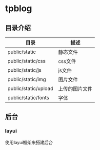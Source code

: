 # tpblog
## 目录介绍
目录 | 描述
---|---
public/static|静态文件
public/static/css|css文件
public/static/js|js文件
public/static/img|图片文件
public/static/upload |上传的图片文件
public/static/fonts|字体
## 后台
### layui
使用layui框架来搭建后台